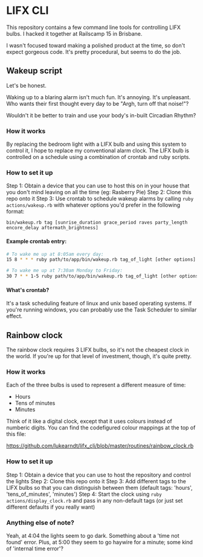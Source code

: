 # LIFX CLI

This repository contains a few command line tools for controlling LIFX bulbs. I hacked it together at Railscamp 15 in Brisbane.

I wasn't focused toward making a polished product at the time, so don't expect gorgeous code. It's pretty procedural, but seems to do the job.

## Wakeup script

Let's be honest.

Waking up to a blaring alarm isn't much fun. It's annoying. It's unpleasant. Who wants their first thought every day to be "Argh, turn off that noise!"?

Wouldn't it be better to train and use your body's in-built Circadian Rhythm?

### How it works

By replacing the bedroom light with a LIFX bulb and using this system to control it, I hope to replace my conventional alarm clock. The LIFX bulb is controlled on a schedule using a combination of crontab and ruby scripts.

### How to set it up

Step 1: Obtain a device that you can use to host this on in your house that you don't mind leaving on all the time (eg: Rasberry Pie)
Step 2: Clone this repo onto it
Step 3: Use crontab to schedule wakeup alarms by calling `ruby actions/wakeup.rb` with whatever options you'd prefer in the following format:

```shell
bin/wakeup.rb tag [sunrise_duration grace_period raves party_length encore_delay aftermath_brightness]
```

#### Example crontab entry:

```bash
# To wake me up at 8:05am every day:
15 8 * * * ruby path/to/app/bin/wakeup.rb tag_of_light [other options]

# To wake me up at 7:30am Monday to Friday:
30 7 * * 1-5 ruby path/to/app/bin/wakeup.rb tag_of_light [other options]

```

#### What's crontab?

It's a task scheduling feature of linux and unix based operating systems. If you're running windows, you can probably use the Task Scheduler to similar effect.

## Rainbow clock

The rainbow clock requires 3 LIFX bulbs, so it's not the cheapest clock in the world. If you're up for that level of investment, though, it's quite pretty.

### How it works

Each of the three bulbs is used to represent a different measure of time:

- Hours
- Tens of minutes
- Minutes

Think of it like a digital clock, except that it uses colours instead of numberic digits. You can find the codefigured colour mappings at the top of this file:

https://github.com/lukearndt/lifx_cli/blob/master/routines/rainbow_clock.rb

### How to set it up

Step 1: Obtain a device that you can use to host the repository and control the lights
Step 2: Clone this repo onto it
Step 3: Add different tags to the LIFX bulbs so that you can distinguish between them (default tags: 'hours', 'tens_of_minutes', 'minutes')
Step 4: Start the clock using `ruby actions/display_clock.rb` and pass in any non-default tags (or just set different defaults if you really want)

### Anything else of note?

Yeah, at 4:04 the lights seem to go dark. Something about a 'time not found' error. Plus, at 5:00 they seem to go haywire for a minute; some kind of 'internal time error'?